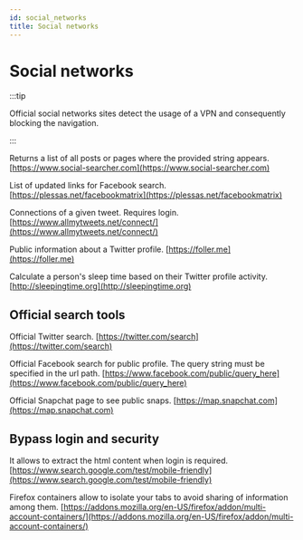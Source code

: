 ```yaml
---
id: social_networks
title: Social networks
---
```


# Social networks

:::tip

Official social networks sites detect the usage of a VPN and consequently blocking the navigation.

:::

Returns a list of all posts or pages where the provided string appears.
[https://www.social-searcher.com](https://www.social-searcher.com)

List of updated links for Facebook search.
[https://plessas.net/facebookmatrix](https://plessas.net/facebookmatrix)

Connections of a given tweet. Requires login.
[https://www.allmytweets.net/connect/](https://www.allmytweets.net/connect/)

Public information about a Twitter profile.
[https://foller.me](https://foller.me)

Calculate a person's sleep time based on their Twitter profile activity.
[http://sleepingtime.org](http://sleepingtime.org)

## Official search tools

Official Twitter search.
[https://twitter.com/search](https://twitter.com/search)

Official Facebook search for public profile. The query string must be specified in the url path.
[https://www.facebook.com/public/query_here](https://www.facebook.com/public/query_here)

Official Snapchat page to see public snaps.
[https://map.snapchat.com](https://map.snapchat.com)

## Bypass login and security

It allows to extract the html content when login is required.
[https://www.search.google.com/test/mobile-friendly](https://www.search.google.com/test/mobile-friendly)

Firefox containers allow to isolate your tabs to avoid sharing of information among them.
[https://addons.mozilla.org/en-US/firefox/addon/multi-account-containers/](https://addons.mozilla.org/en-US/firefox/addon/multi-account-containers/)
